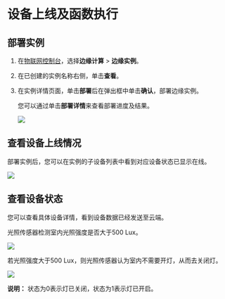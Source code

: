 # 设备上线及函数执行

## 部署实例 <a id="section_vsn_23m_j2b .section"></a>

1. 在[物联网控制台](http://iot.console.aliyun.com/)，选择**边缘计算** &gt; **边缘实例**。
2. 在已创建的实例名称右侧，单击**查看**。
3. 在实例详情页面，单击**部署**后在弹出框中单击**确认**，部署边缘实例。

   您可以通过单击**部署详情**来查看部署进度及结果。

   ![](http://static-aliyun-doc.oss-cn-hangzhou.aliyuncs.com/assets/img/15292/15409894316778_zh-CN.png)

## 查看设备上线情况 <a id="section_lx5_pnm_j2b .section"></a>

部署实例后，您可以在实例的子设备列表中看到对应设备状态已显示在线。

![](http://static-aliyun-doc.oss-cn-hangzhou.aliyuncs.com/assets/img/15292/15409894316779_zh-CN.png)

## 查看设备状态 <a id="section_rql_14m_j2b .section"></a>

您可以查看具体设备详情，看到设备数据已经发送至云端。

光照传感器检测室内光照强度是否大于500 Lux。

![](http://static-aliyun-doc.oss-cn-hangzhou.aliyuncs.com/assets/img/15292/15409894316781_zh-CN.png)

若光照强度大于500 Lux，则光照传感器认为室内不需要开灯，从而去关闭灯。

![](http://static-aliyun-doc.oss-cn-hangzhou.aliyuncs.com/assets/img/15292/15409894317245_zh-CN.png)

**说明：** 状态为0表示灯已关闭，状态为1表示灯已开启。

